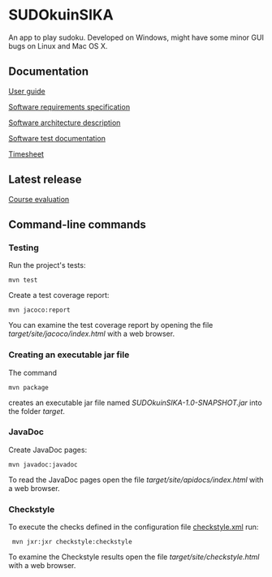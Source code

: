 # SUDOkuinSIKA

An app to play sudoku. Developed on Windows, might have some minor GUI bugs on Linux and Mac OS X.

## Documentation

[User guide](https://github.com/nigoshh/otm-harjoitustyo/blob/master/documentation/user_guide.md)

[Software requirements specification](https://github.com/nigoshh/otm-harjoitustyo/blob/master/documentation/software_requirements_specification.md)

[Software architecture description](https://github.com/nigoshh/otm-harjoitustyo/blob/master/documentation/software_architecture_description.md)

[Software test documentation](https://github.com/nigoshh/otm-harjoitustyo/blob/master/documentation/software_test_documentation.md)

[Timesheet](https://github.com/nigoshh/otm-harjoitustyo/blob/master/documentation/timesheet.md)

## Latest release

[Course evaluation](https://github.com/nigoshh/otm-harjoitustyo/releases/tag/week7)

## Command-line commands

### Testing

Run the project's tests:

```
mvn test
```

Create a test coverage report:

```
mvn jacoco:report
```

You can examine the test coverage report by opening the file _target/site/jacoco/index.html_ with a web browser.

### Creating an executable jar file

The command

```
mvn package
```

creates an executable jar file named _SUDOkuinSIKA-1.0-SNAPSHOT.jar_ into the folder _target_.

### JavaDoc

Create JavaDoc pages:

```
mvn javadoc:javadoc
```

To read the JavaDoc pages open the file _target/site/apidocs/index.html_ with a web browser.

### Checkstyle

To execute the checks defined in the configuration file [checkstyle.xml](https://github.com/nigoshh/otm-harjoitustyo/blob/master/SUDOkuinSIKA/checkstyle.xml) run:

```
 mvn jxr:jxr checkstyle:checkstyle
```

To examine the Checkstyle results open the file _target/site/checkstyle.html_ with a web browser.
